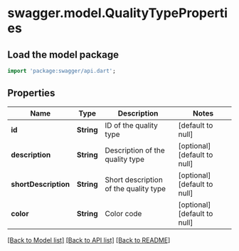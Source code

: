 # swagger.model.QualityTypeProperties

## Load the model package
```dart
import 'package:swagger/api.dart';
```

## Properties
Name | Type | Description | Notes
------------ | ------------- | ------------- | -------------
**id** | **String** | ID of the quality type | [default to null]
**description** | **String** | Description of the quality type | [optional] [default to null]
**shortDescription** | **String** | Short description of the quality type | [optional] [default to null]
**color** | **String** | Color code | [optional] [default to null]

[[Back to Model list]](../README.md#documentation-for-models) [[Back to API list]](../README.md#documentation-for-api-endpoints) [[Back to README]](../README.md)

